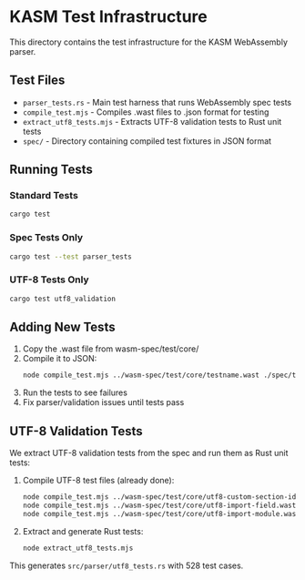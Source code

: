 # KASM Test Infrastructure

This directory contains the test infrastructure for the KASM WebAssembly parser.

## Test Files

- `parser_tests.rs` - Main test harness that runs WebAssembly spec tests
- `compile_test.mjs` - Compiles .wast files to .json format for testing
- `extract_utf8_tests.mjs` - Extracts UTF-8 validation tests to Rust unit tests
- `spec/` - Directory containing compiled test fixtures in JSON format

## Running Tests

### Standard Tests
```bash
cargo test
```

### Spec Tests Only
```bash
cargo test --test parser_tests
```

### UTF-8 Tests Only
```bash
cargo test utf8_validation
```

## Adding New Tests

1. Copy the .wast file from wasm-spec/test/core/
2. Compile it to JSON:
   ```bash
   node compile_test.mjs ../wasm-spec/test/core/testname.wast ./spec/testname.json
   ```
3. Run the tests to see failures
4. Fix parser/validation issues until tests pass

## UTF-8 Validation Tests

We extract UTF-8 validation tests from the spec and run them as Rust unit tests:

1. Compile UTF-8 test files (already done):
   ```bash
   node compile_test.mjs ../wasm-spec/test/core/utf8-custom-section-id.wast ./spec/utf8-custom-section-id.json
   node compile_test.mjs ../wasm-spec/test/core/utf8-import-field.wast ./spec/utf8-import-field.json
   node compile_test.mjs ../wasm-spec/test/core/utf8-import-module.wast ./spec/utf8-import-module.json
   ```

2. Extract and generate Rust tests:
   ```bash
   node extract_utf8_tests.mjs
   ```

This generates `src/parser/utf8_tests.rs` with 528 test cases.
